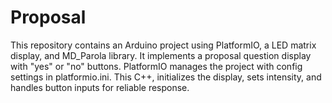 # Proposal
This repository contains an Arduino project using PlatformIO, a LED matrix display, and MD_Parola library. It implements a proposal question display with "yes" or "no" buttons. PlatformIO manages the project with config settings in platformio.ini. This C++, initializes the display, sets intensity, and handles button inputs for reliable response. 
